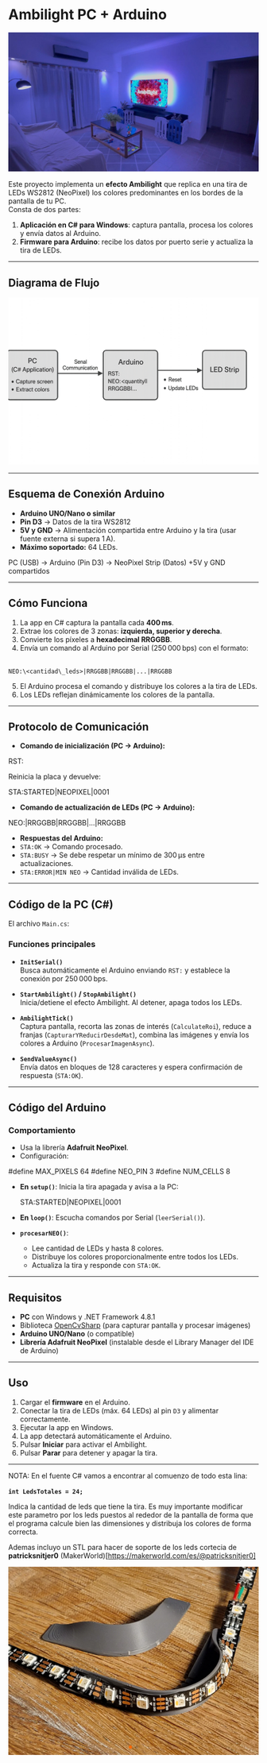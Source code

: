 # Ambilight PC + Arduino

![Flujo del Sistema](c655a209-0047-43d6-acc4-74b345dee0fa.jpeg)

Este proyecto implementa un **efecto Ambilight** que replica en una tira de LEDs WS2812 (NeoPixel) los colores predominantes en los bordes de la pantalla de tu PC.  
Consta de dos partes:

1. **Aplicación en C# para Windows**: captura pantalla, procesa los colores y envía datos al Arduino.
2. **Firmware para Arduino**: recibe los datos por puerto serie y actualiza la tira de LEDs.

---

## Diagrama de Flujo

![Flujo del Sistema](c655a209-0047-43d6-acc4-74b345dee0fb.png)

---

## Esquema de Conexión Arduino

- **Arduino UNO/Nano o similar**
- **Pin D3** → Datos de la tira WS2812  
- **5V y GND** → Alimentación compartida entre Arduino y la tira (usar fuente externa si supera 1 A).  
- **Máximo soportado:** 64 LEDs.


PC (USB) → Arduino (Pin D3) → NeoPixel Strip (Datos)
+5V y GND compartidos


---

## Cómo Funciona

1. La app en C# captura la pantalla cada **400 ms**.
2. Extrae los colores de 3 zonas: **izquierda, superior y derecha**.
3. Convierte los píxeles a **hexadecimal RRGGBB**.
4. Envía un comando al Arduino por Serial (250 000 bps) con el formato:
```

NEO:\<cantidad\_leds>|RRGGBB|RRGGBB|...|RRGGBB

```
5. El Arduino procesa el comando y distribuye los colores a la tira de LEDs.
6. Los LEDs reflejan dinámicamente los colores de la pantalla.

---

## Protocolo de Comunicación

- **Comando de inicialización (PC → Arduino):**


RST:


Reinicia la placa y devuelve:


STA\:STARTED|NEOPIXEL|0001



- **Comando de actualización de LEDs (PC → Arduino):**

NEO:<cantidad>|RRGGBB|RRGGBB|...|RRGGBB



- **Respuestas del Arduino:**
- `STA:OK` → Comando procesado.
- `STA:BUSY` → Se debe respetar un mínimo de 300 µs entre actualizaciones.
- `STA:ERROR|MIN NEO` → Cantidad inválida de LEDs.

---

## Código de la PC (C#)

El archivo `Main.cs`:

### Funciones principales

- **`InitSerial()`**  
Busca automáticamente el Arduino enviando `RST:` y establece la conexión por 250 000 bps.

- **`StartAmbilight()` / `StopAmbilight()`**  
Inicia/detiene el efecto Ambilight. Al detener, apaga todos los LEDs.

- **`AmbilightTick()`**  
Captura pantalla, recorta las zonas de interés (`CalculateRoi`), reduce a franjas (`CapturarYReducirDesdeMat`), combina las imágenes y envía los colores a Arduino (`ProcesarImagenAsync`).

- **`SendValueAsync()`**  
Envía datos en bloques de 128 caracteres y espera confirmación de respuesta (`STA:OK`).

---

## Código del Arduino

### Comportamiento

- Usa la librería **Adafruit NeoPixel**.
- Configuración:

#define MAX_PIXELS 64
#define NEO_PIN    3
#define NUM_CELLS  8


* **En `setup()`**:
  Inicia la tira apagada y avisa a la PC:


  STA:STARTED|NEOPIXEL|0001


* **En `loop()`**:
  Escucha comandos por Serial (`leerSerial()`).

* **`procesarNEO()`**:

  * Lee cantidad de LEDs y hasta 8 colores.
  * Distribuye los colores proporcionalmente entre todos los LEDs.
  * Actualiza la tira y responde con `STA:OK`.

---

## Requisitos

* **PC** con Windows y .NET Framework 4.8.1
* Biblioteca [OpenCvSharp](https://github.com/shimat/opencvsharp) (para capturar pantalla y procesar imágenes)
* **Arduino UNO/Nano** (o compatible)
* **Librería Adafruit NeoPixel** (instalable desde el Library Manager del IDE de Arduino)

---

## Uso

1. Cargar el **firmware** en el Arduino.
2. Conectar la tira de LEDs (máx. 64 LEDs) al pin `D3` y alimentar correctamente.
3. Ejecutar la app en Windows.
4. La app detectará automáticamente el Arduino.
5. Pulsar **Iniciar** para activar el Ambilight.
6. Pulsar **Parar** para detener y apagar la tira.

---

NOTA: En el fuente C# vamos a encontrar al comuenzo de todo esta lina:

**`int LedsTotales = 24;`**

Indica la cantidad de leds que tiene la tira. Es muy importante modificar este parametro por los leds puestos al rededor de la pantalla de forma que el programa calcule bien las dimensiones y distribuja los colores de forma correcta.

Ademas incluyo un STL para hacer de soporte de los leds cortecia de **patricksnitjer0** (MakerWorld)[https://makerworld.com/es/@patricksnitjer0]

![Flujo del Sistema](c655a209-0047-43d6-acc4-74b345dee0fc.png)



